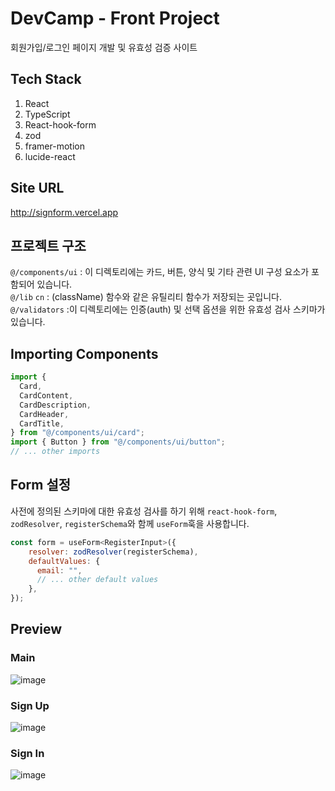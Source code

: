 # DevCamp - Front Project
회원가입/로그인 페이지 개발 및 유효성 검증 사이트

## Tech Stack
1. React
2. TypeScript
3. React-hook-form
4. zod
5. framer-motion
6. lucide-react

## Site URL
http://signform.vercel.app

## 프로젝트 구조
`@/components/ui` : 이 디렉토리에는 카드, 버튼, 양식 및 기타 관련 UI 구성 요소가 포함되어 있습니다.<br/>
`@/lib` `cn` : (className) 함수와 같은 유틸리티 함수가 저장되는 곳입니다.<br/>
`@/validators` :이 디렉토리에는 인증(auth) 및 선택 옵션을 위한 유효성 검사 스키마가 있습니다.<br/>

## Importing Components
````js
import {
  Card,
  CardContent,
  CardDescription,
  CardHeader,
  CardTitle,
} from "@/components/ui/card";
import { Button } from "@/components/ui/button";
// ... other imports
````

## Form 설정
사전에 정의된 스키마에 대한 유효성 검사를 하기 위해 `react-hook-form`, `zodResolver`, `registerSchema`와 함께 `useForm`훅을 사용합니다.
````js
const form = useForm<RegisterInput>({
    resolver: zodResolver(registerSchema),
    defaultValues: {
      email: "",
      // ... other default values
    },
});
````

## Preview
### Main
![image](https://github.com/hwangdae/SignIn-SignUp/assets/105066603/27737518-10c6-4abf-9717-1cd8285ff49f)
### Sign Up
![image](https://github.com/hwangdae/SignIn-SignUp/assets/105066603/d38f739e-a656-49df-aa33-eb8b3049ac1b)
### Sign In
![image](https://github.com/hwangdae/SignIn-SignUp/assets/105066603/d4cac889-a0a6-4b6e-bdba-0b2baf3d3b8c)


